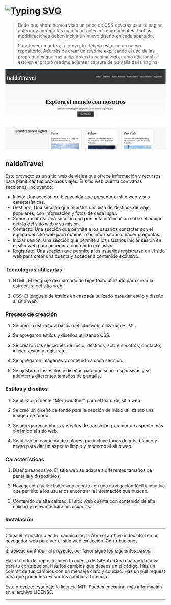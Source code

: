 # [![Typing SVG](https://readme-typing-svg.demolab.com?font=Fira+Code&weight=600&size=26&pause=1000&color=30F714&background=703BE2BE&center=true&vCenter=true&width=435&lines=Dia+12+tarea;Tutoria;IDAT+frontEnd)](https://git.io/typing-svg)

 > Dado que ahora hemos visto un poco de CSS deveras usar tu pagina anterior y agregar las modificaciones correspondientes. Dichas modificaciones deben incluir un nuevo diseño en cada apartado.
 >
 > Para tener un orden, tu proyecto deberá estar en un nuevo repositorio.
 > Además de crear un readme explicando el uso de las propiedades que has utilizado en tu pagina web, como adicional a esto en el propio readme adjuntar captura de pantalla de la pagina.

 ![img](img/Captura%20de%20pantalla%202024-09-28%20213023.png)

## naldoTravel

Este proyecto es un sitio web de viajes que ofrece información y recursos para planificar tus próximos viajes.
El sitio web cuenta con varias secciones, incluyendo:

- Inicio: Una sección de bienvenida que presenta el sitio web y sus características.
- Destinos: Una sección que muestra una lista de destinos de viaje populares, con información y fotos de cada lugar.
- Sobre nosotros: Una sección que presenta información sobre el equipo detrás del sitio web y su misión.
- Contacto: Una sección que permite a los usuarios contactar con el equipo del sitio web para obtener más información o hacer preguntas.
- Iniciar sesión: Una sección que permite a los usuarios iniciar sesión en el sitio web para acceder a contenido exclusivo.
- Registrate: Una sección que permite a los usuarios registrarse en el sitio web para crear una cuenta y acceder a contenido exclusivo.

### Tecnologías utilizadas

1. HTML: El lenguaje de marcado de hipertexto utilizado para crear la estructura del sitio web.

2. CSS: El lenguaje de estilos en cascada utilizado para dar estilo y diseño al sitio web.

### Proceso de creación

1. Se creó la estructura básica del sitio web utilizando HTML.

2. Se agregaron estilos y diseños utilizando CSS.

3. Se crearon las secciones de inicio, destinos, sobre nosotros, contacto, iniciar sesión y registrate.

4. Se agregaron imágenes y contenido a cada sección.

5. Se ajustaron los estilos y diseños para que sean responsivos y se adapten a diferentes tamaños de pantalla.

### Estilos y diseños

1. Se utilizó la fuente "Merriweather" para el texto del sitio web.

2. Se creó un diseño de fondo para la sección de inicio utilizando una imagen de fondo.

3. Se agregaron sombras y efectos de transición para dar un aspecto más dinámico al sitio web.

4. Se utilizó un esquema de colores que incluye tonos de gris, blanco y negro para dar un aspecto limpio y moderno al sitio web.

### Características

1. Diseño responsivo: El sitio web se adapta a diferentes tamaños de pantalla y dispositivos.

2. Navegación fácil: El sitio web cuenta con una navegación fácil y intuitiva que permite a los usuarios encontrar la información que buscan.

3. Contenido de alta calidad: El sitio web cuenta con contenido de alta calidad y relevante para los usuarios.

### Instalación

---
Clona el repositorio en tu máquina local.
Abre el archivo index.html en un navegador web para ver el sitio web en acción.
Contribuciones

Si deseas contribuir al proyecto, por favor sigue los siguientes pasos:

Haz un fork del repositorio en tu cuenta de GitHub.
Crea una rama nueva para tu contribución.
Haz los cambios que desees en el código.
Haz un commit de tus cambios con un mensaje claro y conciso.
Haz un pull request para que podamos revisar tus cambios.
Licencia

Este proyecto está bajo la licencia MIT. Puedes encontrar más información en el archivo LICENSE.

---

